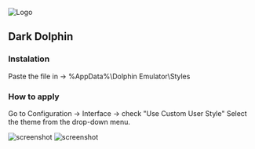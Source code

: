 ![Logo](https://i.imgur.com/tCyn1gL.png)
## Dark Dolphin

### Instalation
Paste the file in -> \%AppData%\Dolphin Emulator\Styles

### How to apply
Go to Configuration -> Interface -> check "Use Custom User Style"
Select the theme from the drop-down menu.

![screenshot](https://i.imgur.com/CG6CuuT.jpg)
![screenshot](https://i.imgur.com/nQsNxeI.jpg)
